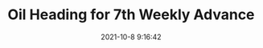 ---
"title": "Oil Heading for 7th Weekly Advance"
"date": "2021-10-8 9:16:42"
"feed_name": "RIGZONE"
"feed_website": "http://www.rigzone.com/"
"feed_rss": "http://www.rigzone.com/news/rss/rigzone_latest.aspx"
"link": "https://www.rigzone.com/news/wire/oil_heading_for_7th_weekly_advance-08-oct-2021-166660-article/?rss=true"
"source": "None"
"file": "_posts/2021-1-1-e095bfcabfe6fd18b008c4721444ba7604d620d6.md"
"accident": "0"
"drilling": "0"
"dead": "0"
"injured": "0"
"arrested": "0"
"place": "unknown place"
"where": "unknown site"
"causes": "unknown"
"place_uri": "unknown place"
---